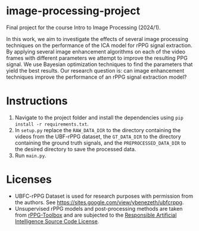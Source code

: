 # image-processing-project
Final project for the course Intro to Image Processing (2024/1).

In this work, we aim to investigate the effects of several image processing techniques on the performance of the ICA model for rPPG signal extraction. By applying several image enhancement algorithms on each of the video frames with different parameters we attempt to improve the resulting PPG signal. We use Bayesian optimization techniques to find the parameters that yield the best results.
Our research question is: can image enhancement techniques improve the performance of an rPPG signal extraction model?


# Instructions
1. Navigate to the project folder and install the dependencies using `pip install -r requirements.txt`.
2. In `setup.py` replace the `RAW_DATA_DIR` to the directory containing the videos from  the UBF-rPPG dataset, the `GT_DATA_DIR` to the directory containing the ground truth signals, and the `PREPROCESSED_DATA_DIR` to the desired directory to save the processed data.
3. Run `main.py`.

# Licenses
- UBFC-rPPG Dataset is used for research purposes with permission from the authors. See https://sites.google.com/view/ybenezeth/ubfcrppg.
- Unsupervised rPPG models and post-processing methods are taken from [rPPG-Toolbox](https://github.com/ubicomplab/rPPG-Toolbox/) and are subjected to the [Responsible Artificial Intelligence Source Code License](LICENSE).